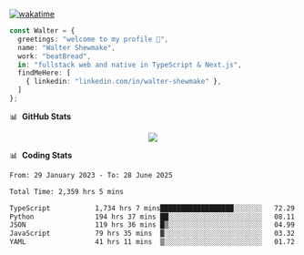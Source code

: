 [![wakatime](https://wakatime.com/badge/user/633611a5-2410-4a66-96ad-ce6a6df384d0.svg)](https://wakatime.com/@633611a5-2410-4a66-96ad-ce6a6df384d0)

```ts
const Walter = {
  greetings: "welcome to my profile 👋",
  name: "Walter Shewmake",
  work: "beatBread",
  in: "fullstack web and native in TypeScript & Next.js",
  findMeHere: [
    { linkedin: "linkedin.com/in/walter-shewmake" },
  ]
};
```

📊 &nbsp;**GitHub Stats**

<p align="center">
<img src="https://streak-stats.demolab.com?user=waltershewmake&theme=monokai&short_numbers=true)](https://git.io/streak-stats" />
</p>

📊 &nbsp;**Coding Stats**

<!--![Wwakatime stats](https://github-readme-stats.vercel.app/api/wakatime?username=waltershewmake&hide_title=true&hide_border=true&langs_count=5&bg_color=00000000&text_color=777)-->


<!--START_SECTION:waka-->

```txt
From: 29 January 2023 - To: 28 June 2025

Total Time: 2,359 hrs 5 mins

TypeScript           1,734 hrs 7 mins██████████████████░░░░░░░   72.29 %
Python               194 hrs 37 mins ██░░░░░░░░░░░░░░░░░░░░░░░   08.11 %
JSON                 119 hrs 36 mins █▒░░░░░░░░░░░░░░░░░░░░░░░   04.99 %
JavaScript           79 hrs 35 mins  ▓░░░░░░░░░░░░░░░░░░░░░░░░   03.32 %
YAML                 41 hrs 11 mins  ▒░░░░░░░░░░░░░░░░░░░░░░░░   01.72 %
```

<!--END_SECTION:waka-->
